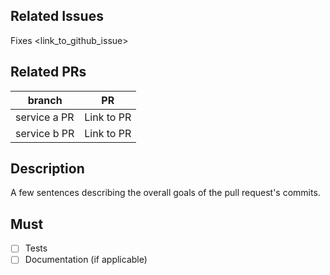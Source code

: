 ## Related Issues

Fixes <link_to_github_issue>

## Related PRs

| branch       | PR         |
| ------------ | ---------- |
| service a PR | Link to PR |
| service b PR | Link to PR |

## Description

A few sentences describing the overall goals of the pull request's commits.

## Must

- [ ] Tests
- [ ] Documentation (if applicable)
